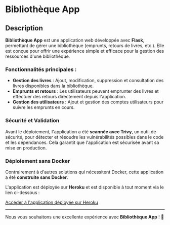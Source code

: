 # Bibliothèque App

## Description

**Bibliothèque App** est une application web développée avec **Flask**, permettant de gérer une bibliothèque (emprunts, retours de livres, etc.). Elle est conçue pour offrir une expérience simple et efficace pour la gestion des ressources d'une bibliothèque.

### Fonctionnalités principales :
- **Gestion des livres** : Ajout, modification, suppression et consultation des livres disponibles dans la bibliothèque.
- **Emprunts et retours** : Les utilisateurs peuvent emprunter des livres et effectuer des retours directement depuis l'application.
- **Gestion des utilisateurs** : Ajout et gestion des comptes utilisateurs pour suivre les emprunts en cours.

### Sécurité et Validation
Avant le déploiement, l'application a été **scannée avec Trivy**, un outil de sécurité, pour détecter et résoudre les vulnérabilités possibles dans le code et les dépendances. Cela garantit que l'application est sécurisée avant sa mise en production.

### Déploiement sans Docker
Contrairement à d'autres solutions qui nécessitent Docker, cette application a été **construite sans Docker**.

L'application est déployée sur **Heroku** et est disponible à tout moment via le lien ci-dessous :

[Accéder à l'application déployée sur Heroku](https://isaapp-5e3f55accc31.herokuapp.com/)

---

Nous vous souhaitons une excellente expérience avec **Bibliothèque App** ! 🎉
